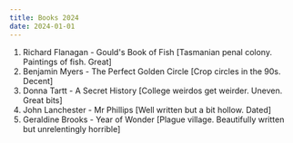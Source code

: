 ```yaml
---
title: Books 2024
date: 2024-01-01
---
```


1. Richard Flanagan - Gould's Book of Fish [Tasmanian penal colony. Paintings of fish. Great]
1. Benjamin Myers - The Perfect Golden Circle [Crop circles in the 90s. Decent]
1. Donna Tartt - A Secret History [College weirdos get weirder. Uneven. Great bits]
1. John Lanchester - Mr Phillips [Well written but a bit hollow. Dated]
1. Geraldine Brooks - Year of Wonder [Plague village. Beautifully written but unrelentingly horrible]